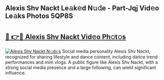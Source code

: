 ## Alexis Shv Nackt Le𝚊k𝚎d N𝚞𝚍e - Part-Jqj Vid𝚎o Le𝚊ks Photos 5QP8S

# <h2><a href="http://fb1u4j.evod.top/?m=Alexis+Shv+Nackt">🔗 👉🔴 Alexis Shv Nackt Vid𝚎o Ph𝚘t𝚘s</a></h2>

[![Alexis Shv Nackt N𝚞d𝚎s](https://i.imgur.com/8V9OHl7.gif)](http://fb1u4j.evod.top/?m=Alexis+Shv+Nackt)
Social media personality Alexis Shv Nackt, recognized for sharing lifestyle and dance content, including dance trend performances and mini vlogs. A public figure like Alexis Shv Nackt, with a strong social media presence and a large following, can wield significant influence. 
